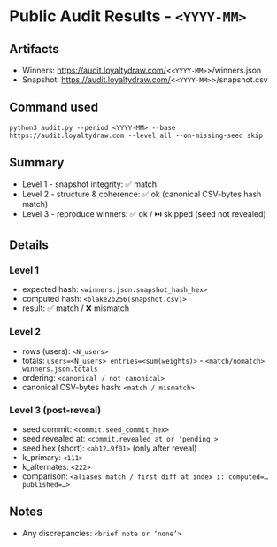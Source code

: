 # Public Audit Results - `<YYYY-MM>`

## Artifacts
- Winners:  https://audit.loyaltydraw.com/<`<YYYY-MM>`>/winners.json
- Snapshot: https://audit.loyaltydraw.com/<`<YYYY-MM>`>/snapshot.csv

## Command used
`python3 audit.py --period <YYYY-MM> --base https://audit.loyaltydraw.com --level all --on-missing-seed skip`

## Summary
- Level 1 - snapshot integrity: ✅ match
- Level 2 - structure & coherence: ✅ ok (canonical CSV-bytes hash match)
- Level 3 - reproduce winners: ✅ ok  /  ⏭️ skipped (seed not revealed)

## Details

### Level 1
- expected hash: `<winners.json.snapshot_hash_hex>`
- computed hash: `<blake2b256(snapshot.csv)>`
- result: ✅ match / ❌ mismatch

### Level 2
- rows (users): `<N_users>`
- totals: `users=<N_users> entries=<sum(weights)>` - `<match/nomatch> winners.json.totals`
- ordering: `<canonical / not canonical>`
- canonical CSV-bytes hash: `<match / mismatch>`

### Level 3 (post-reveal)
- seed commit: `<commit.seed_commit_hex>`
- seed revealed at: `<commit.revealed_at or 'pending'>`
- seed hex (short): `<ab12…9f01>` (only after reveal)
- k_primary: `<111>`
- k_alternates: `<222>`
- comparison: `<aliases match / first diff at index i: computed=… published=…>`

## Notes
- Any discrepancies: `<brief note or ‘none’>`
